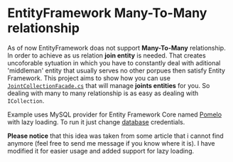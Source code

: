 # EntityFramework Many-To-Many relationship

As of now EntityFramework doas not support **Many-To-Many** relationship. In order to achieve as us relation **join entity** is needed. That creates uncoforable sytuation in which you have to constantly deal with aditional 'middleman' entity that usually serves no other porpues then satisfy Entity Framework. This project aims to show how you can use  [`JointCollectionFacade.cs`](https://github.com/ZBAGI/EntityFramework-ManyToMany/blob/master/EntityFramework-ManyToMany/Relationship/JointCollectionFacade.cs) that will manage **joints entities** for you. So dealing with many to many relationship is as easy as dealing with `ICollection`.

Example uses MySQL provider for Entity Framework Core named [Pomelo](https://github.com/PomeloFoundation/Pomelo.EntityFrameworkCore.MySql) with lazy loading. To run it just change [database](https://github.com/ZBAGI/EntityFramework-ManyToMany/blob/master/EntityFramework-ManyToMany/Database.cs) credentials.


**Please notice** that this idea was taken from some article that i cannot find anymore (feel free to send me message if you know where it is). I have modified it for easier usage and added support for lazy loading.

